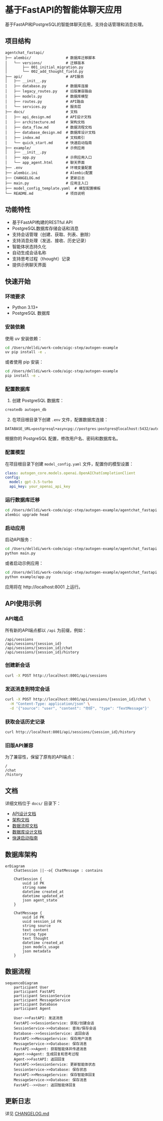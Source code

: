 # 基于FastAPI的智能体聊天应用

基于FastAPI和PostgreSQL的智能体聊天应用，支持会话管理和消息处理。

## 项目结构

```
agentchat_fastapi/
├── alembic/                # 数据库迁移脚本
│   └── versions/           # 迁移版本
│       ├── 001_initial_migration.py
│       └── 002_add_thought_field.py
├── api/                    # API服务
│   ├── __init__.py
│   ├── database.py         # 数据库连接
│   ├── legacy_routes.py    # 旧版兼容路由
│   ├── models.py           # 数据库模型
│   ├── routes.py           # API路由
│   └── services.py         # 服务层
├── docs/                   # 文档
│   ├── api_design.md       # API设计文档
│   ├── architecture.md     # 架构文档
│   ├── data_flow.md        # 数据流程文档
│   ├── database_design.md  # 数据库设计文档
│   ├── index.md            # 文档索引
│   └── quick_start.md      # 快速启动指南
├── example/                # 示例应用
│   ├── __init__.py
│   ├── app.py              # 示例应用入口
│   └── app_agent.html      # 聊天界面
├── .env                    # 环境变量配置
├── alembic.ini             # Alembic配置
├── CHANGELOG.md            # 更新日志
├── main.py                 # 应用主入口
├── model_config_template.yaml  # 模型配置模板
└── README.md               # 项目说明
```

## 功能特性

- 基于FastAPI构建的RESTful API
- PostgreSQL数据库存储会话和消息
- 支持会话管理（创建、获取、列表、删除）
- 支持消息处理（发送、接收、历史记录）
- 智能体状态持久化
- 自动生成会话名称
- 支持思考过程（thought）记录
- 提供示例聊天界面

## 快速开始

### 环境要求

- Python 3.13+
- PostgreSQL 数据库

### 安装依赖

使用 uv 安装依赖：

```bash
cd /Users/delldi/work-code/aigc-step/autogen-example
uv pip install -e .
```

或者使用 pip 安装：

```bash
cd /Users/delldi/work-code/aigc-step/autogen-example
pip install -e .
```

### 配置数据库

1. 创建 PostgreSQL 数据库：

```bash
createdb autogen_db
```

2. 在项目根目录下创建 `.env` 文件，配置数据库连接：

```
DATABASE_URL=postgresql+asyncpg://postgres:postgres@localhost:5432/autogen_db
```

根据你的 PostgreSQL 配置，修改用户名、密码和数据库名。

### 配置模型

在项目根目录下创建 `model_config.yaml` 文件，配置你的模型设置：

```yaml
class: autogen_core.models.openai.OpenAIChatCompletionClient
config:
  model: gpt-3.5-turbo
  api_key: your_openai_api_key
```

### 运行数据库迁移

```bash
cd /Users/delldi/work-code/aigc-step/autogen-example/agentchat_fastapi
alembic upgrade head
```

### 启动应用

启动API服务：

```bash
cd /Users/delldi/work-code/aigc-step/autogen-example/agentchat_fastapi
python main.py
```

或者启动示例应用：

```bash
cd /Users/delldi/work-code/aigc-step/autogen-example/agentchat_fastapi
python example/app.py
```

应用将在 http://localhost:8001 上运行。

## API使用示例

### API端点

所有新的API端点都以 `/api` 为前缀，例如：

```
/api/sessions
/api/sessions/{session_id}
/api/sessions/{session_id}/chat
/api/sessions/{session_id}/history
```

### 创建新会话

```bash
curl -X POST http://localhost:8001/api/sessions
```

### 发送消息到特定会话

```bash
curl -X POST http://localhost:8001/api/sessions/{session_id}/chat \
  -H "Content-Type: application/json" \
  -d '{"source": "user", "content": "你好", "type": "TextMessage"}'
```

### 获取会话历史记录

```bash
curl http://localhost:8001/api/sessions/{session_id}/history
```

### 旧版API兼容

为了兼容性，保留了原有的API端点：

```
/
/chat
/history
```

## 文档

详细文档位于 `docs/` 目录下：

- [API设计文档](docs/api_design.md)
- [架构文档](docs/architecture.md)
- [数据流程文档](docs/data_flow.md)
- [数据库设计文档](docs/database_design.md)
- [快速启动指南](docs/quick_start.md)

## 数据库架构

```mermaid
erDiagram
    ChatSession ||--o{ ChatMessage : contains
    
    ChatSession {
        uuid id PK
        string name
        datetime created_at
        datetime updated_at
        json agent_state
    }
    
    ChatMessage {
        uuid id PK
        uuid session_id FK
        string source
        text content
        string type
        text thought
        datetime created_at
        json models_usage
        json metadata
    }
```

## 数据流程

```mermaid
sequenceDiagram
    participant User
    participant FastAPI
    participant SessionService
    participant MessageService
    participant Database
    participant Agent
    
    User->>FastAPI: 发送消息
    FastAPI->>SessionService: 获取/创建会话
    SessionService->>Database: 查询/保存会话
    Database-->>SessionService: 返回会话
    FastAPI->>MessageService: 保存用户消息
    MessageService->>Database: 保存消息
    FastAPI->>Agent: 获取智能体并传递消息
    Agent->>Agent: 生成回复和思考过程
    Agent->>FastAPI: 返回回复
    FastAPI->>SessionService: 更新智能体状态
    SessionService->>Database: 保存状态
    FastAPI->>MessageService: 保存智能体回复
    MessageService->>Database: 保存消息
    FastAPI-->>User: 返回智能体回复
```

## 更新日志

详见 [CHANGELOG.md](CHANGELOG.md)
